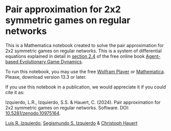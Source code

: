 # Pair approximation for 2x2 symmetric games on regular networks

This is a Mathematica notebook created to solve the pair approximation for 2x2 symmetric games on regular networks. This is a system of differential equations explained in detail in [section 2.4](https://wisc.pb.unizin.org/agent-based-evolutionary-game-dynamics/chapter/2-4/) of the free online book [Agent-based Evolutionary Game Dynamics](https://wisc.pb.unizin.org/agent-based-evolutionary-game-dynamics/).

To run this notebook, you may use the free [Wolfram Player](https://www.wolfram.com/player/) or [Mathematica](https://www.wolfram.com/mathematica/). Please, download version 13.3 or later.

If you use this notebook in a publication, we would appreciate it if you could cite it as:

Izquierdo, L.R., Izquierdo, S.S. & Hauert, C. (2024). Pair approximation for 2x2 symmetric games on regular networks. Software. DOI: [10.5281/zenodo.10975164](https://doi.org/10.5281/zenodo.10975164). 

[Luis R. Izquierdo](http://luis.izqui.org), [Segismundo S. Izquierdo](http://segis.izqui.org) & [Christoph Hauert](https://personal.math.ubc.ca/~hauert/)
